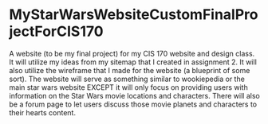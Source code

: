 # MyStarWarsWebsiteCustomFinalProjectForCIS170
  A website (to be my final project) for my CIS 170 website and design class.  It will utilize my ideas from my sitemap that I created in assignment 2.  It will also utilize the wireframe that I made for the website (a blueprint of some sort).  The website will serve as something similar to wookiepedia or the main star wars website EXCEPT it will only focus on providing users with information on the Star Wars movie locations and characters.  There will also be a forum page to let users discuss those movie planets and characters to their hearts content. 

